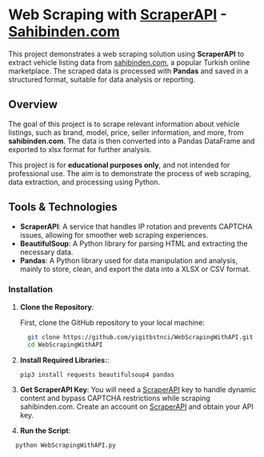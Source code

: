 # Web Scraping with [ScraperAPI](https://www.scraperapi.com/) - [Sahibinden.com](https://www.sahibinden.com/)

This project demonstrates a web scraping solution using **ScraperAPI** to extract vehicle listing data from [sahibinden.com](https://www.sahibinden.com/), a popular Turkish online marketplace.
The scraped data is processed with **Pandas** and saved in a structured format, suitable for data analysis or reporting.

## Overview

The goal of this project is to scrape relevant information about vehicle listings, such as brand, model, price, seller information, and more, from **sahibinden.com**. 
The data is then converted into a Pandas DataFrame and exported to xlsx format for further analysis.

This project is for **educational purposes only**, and not intended for professional use. The aim is to demonstrate the process of web scraping, data extraction, and processing using Python.

## Tools & Technologies

- **ScraperAPI**: A service that handles IP rotation and prevents CAPTCHA issues, allowing for smoother web scraping experiences.
- **BeautifulSoup**: A Python library for parsing HTML and extracting the necessary data.
- **Pandas**: A Python library used for data manipulation and analysis, mainly to store, clean, and export the data into a XLSX or CSV format.


### Installation

1. **Clone the Repository**:

   First, clone the GitHub repository to your local machine:

   ```bash
     git clone https://github.com/yigitbstnci/WebScrapingWithAPI.git
     cd WebScrapingWithAPI

2. **Install Required Libraries:**:

    ```bash
    pip3 install requests beautifulsoup4 pandas

3.	**Get ScraperAPI Key**:
You will need a [ScraperAPI](https://www.scraperapi.com/) key to handle dynamic content and bypass CAPTCHA restrictions while scraping sahibinden.com.
Create an account on [ScraperAPI](https://www.scraperapi.com/) and obtain your API key.

4. **Run the Script**:
 ```bash
   python WebScrapingWithAPI.py


